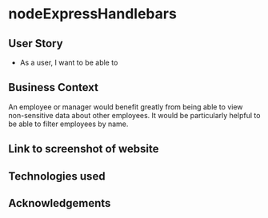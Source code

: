 # nodeExpressHandlebars

## User Story

* As a user, I want to be able to 

## Business Context

An employee or manager would benefit greatly from being able to view non-sensitive data about other employees. It would be particularly helpful to be able to filter employees by name.

## Link to screenshot of website

## Technologies used


## Acknowledgements
